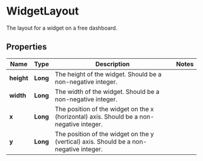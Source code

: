 

# WidgetLayout

The layout for a widget on a free dashboard.

## Properties

Name | Type | Description | Notes
------------ | ------------- | ------------- | -------------
**height** | **Long** | The height of the widget. Should be a non-negative integer. | 
**width** | **Long** | The width of the widget. Should be a non-negative integer. | 
**x** | **Long** | The position of the widget on the x (horizontal) axis. Should be a non-negative integer. | 
**y** | **Long** | The position of the widget on the y (vertical) axis. Should be a non-negative integer. | 



